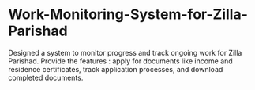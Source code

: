 # Work-Monitoring-System-for-Zilla-Parishad
Designed a system to monitor progress and track ongoing work for Zilla Parishad. Provide the features : apply for documents like income and residence certificates, track application processes, and download completed documents.
